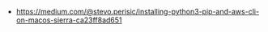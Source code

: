 


- https://medium.com/@stevo.perisic/installing-python3-pip-and-aws-cli-on-macos-sierra-ca23ff8ad651